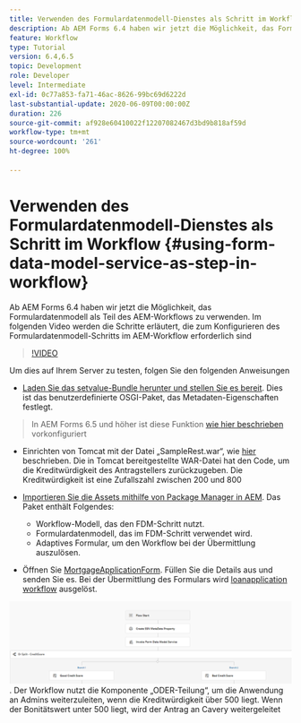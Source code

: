 ```yaml
---
title: Verwenden des Formulardatenmodell-Dienstes als Schritt im Workflow
description: Ab AEM Forms 6.4 haben wir jetzt die Möglichkeit, das Formulardatenmodell als Teil des AEM-Workflows zu verwenden. Im folgenden Video werden die Schritte erläutert, die zum Konfigurieren des Formulardatenmodell-Schritts im AEM-Workflow erforderlich sind.
feature: Workflow
type: Tutorial
version: 6.4,6.5
topic: Development
role: Developer
level: Intermediate
exl-id: 0c77a853-fa71-46ac-8626-99bc69d6222d
last-substantial-update: 2020-06-09T00:00:00Z
duration: 226
source-git-commit: af928e60410022f12207082467d3bd9b818af59d
workflow-type: tm+mt
source-wordcount: '261'
ht-degree: 100%

---
```


# Verwenden des Formulardatenmodell-Dienstes als Schritt im Workflow {#using-form-data-model-service-as-step-in-workflow}

Ab AEM Forms 6.4 haben wir jetzt die Möglichkeit, das Formulardatenmodell als Teil des AEM-Workflows zu verwenden. Im folgenden Video werden die Schritte erläutert, die zum Konfigurieren des Formulardatenmodell-Schritts im AEM-Workflow erforderlich sind


>[!VIDEO](https://video.tv.adobe.com/v/21719?quality=12&learn=on)

Um dies auf Ihrem Server zu testen, folgen Sie den folgenden Anweisungen
* [Laden Sie das setvalue-Bundle herunter und stellen Sie es bereit](/help/forms/assets/common-osgi-bundles/SetValueApp.core-1.0-SNAPSHOT.jar). Dies ist das benutzerdefinierte OSGI-Paket, das Metadaten-Eigenschaften festlegt.
>In AEM Forms 6.5 und höher ist diese Funktion [wie hier beschrieben](form-data-model-service-as-step-in-aem65-workflow-video-use.md) vorkonfiguriert

* Einrichten von Tomcat mit der Datei „SampleRest.war“, wie [hier](https://experienceleague.adobe.com/docs/experience-manager-learn/forms/ic-print-channel-tutorial/introduction.html?lang=de) beschrieben. Die in Tomcat bereitgestellte WAR-Datei hat den Code, um die Kreditwürdigkeit des Antragstellers zurückzugeben. Die Kreditwürdigkeit ist eine Zufallszahl zwischen 200 und 800

* [Importieren Sie die Assets mithilfe von Package Manager in AEM](assets/invoke-fdm-as-service-step.zip). Das Paket enthält Folgendes:

   * Workflow-Modell, das den FDM-Schritt nutzt.
   * Formulardatenmodell, das im FDM-Schritt verwendet wird.
   * Adaptives Formular, um den Workflow bei der Übermittlung auszulösen.
* Öffnen Sie [MortgageApplicationForm](http://localhost:4502/content/dam/formsanddocuments/loanapplication/jcr:content?wcmmode=disabled). Füllen Sie die Details aus und senden Sie es. Bei der Übermittlung des Formulars wird [loanapplication workflow](http://http://localhost:4502/editor.html/conf/global/settings/workflow/models/LoanApplication2.html) ausgelöst.

![ Workflow ](assets/fdm-as-service-step-workflow.PNG).
Der Workflow nutzt die Komponente „ODER-Teilung“, um die Anwendung an Admins weiterzuleiten, wenn die Kreditwürdigkeit über 500 liegt. Wenn der Bonitätswert unter 500 liegt, wird der Antrag an Cavery weitergeleitet
